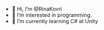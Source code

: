 - 👋 Hi, I’m @RinaKovri
- 👀 I’m interested in programming.
- 🌱 I’m currently learning C# at Unity


<!---
RinaKovri/RinaKovri is a ✨ special ✨ repository because its `README.md` (this file) appears on your GitHub profile.
You can click the Preview link to take a look at your changes.
--->
